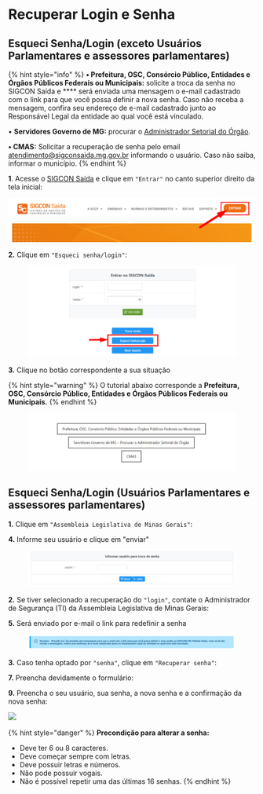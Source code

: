 # Recuperar Login e Senha

## Esqueci Senha/Login (exceto Usuários Parlamentares e assessores parlamentares)

{% hint style="info" %}
**• Prefeitura, OSC, Consórcio Público, Entidades e Órgãos Públicos Federais ou Municipais:**  solicite a troca da senha no SIGCON Saída e  ****  será enviada uma mensagem o e-mail cadastrado com o link para que você possa definir a nova senha. Caso não receba a mensagem, confira seu endereço de e-mail cadastrado junto ao Responsável Legal da entidade ao qual você está vinculado.

• **Servidores Governo de MG:** procurar o [Administrador Setorial do Órgão](https://sigconsaida.mg.gov.br/suporte-administradores-de-seguranca/).

**• CMAS:** Solicitar a recuperação de senha pelo email [atendimento@sigconsaida.mg.gov.br](mailto:atendimento@sigconsaida.mg.gov.br) informando o usuário. Caso não saiba, informar o município.
{% endhint %}

**1**. Acesse o [SIGCON Saída](https://sigconsaida.mg.gov.br/) e clique em `"Entrar"` no canto superior direito da tela inicial:

![](<../.gitbook/assets/image (297).png>)

**2.** Clique em `"Esqueci senha/login"`:

<figure><img src="../.gitbook/assets/image (2) (3).png" alt=""><figcaption></figcaption></figure>

**3.** Clique no botão correspondente a sua situação

{% hint style="warning" %}
O tutorial abaixo corresponde a **Prefeitura, OSC, Consórcio Público, Entidades e Órgãos Públicos Federais ou Municipais.**
{% endhint %}

<figure><img src="../.gitbook/assets/image (9) (1).png" alt=""><figcaption></figcaption></figure>

## Esqueci Senha/Login (Usuários Parlamentares e assessores parlamentares)

**1.** Clique em `"Assembleia Legislativa de Minas Gerais"`:

**4.** Informe seu usuário e clique em "enviar"

<figure><img src="../.gitbook/assets/image (11) (1).png" alt=""><figcaption></figcaption></figure>

**2.** Se tiver selecionado a recuperação do `"login"`, contate o Administrador de Segurança (TI) da Assembleia Legislativa de Minas Gerais:

**5.** Será enviado por e-mail o link para redefinir a senha

<figure><img src="../.gitbook/assets/image (5) (2) (1).png" alt=""><figcaption></figcaption></figure>

**3.** Caso tenha optado por `"senha"`, clique em `"Recuperar senha"`:

**7.** Preencha devidamente o formulário:

**9.** Preencha o seu usuário, sua senha, a nova senha e a confirmação da nova senha:

![](../.gitbook/assets/manual\_parlamentares\_trocar-login-senha\_depois-de-receber-o-email.jpg)

{% hint style="danger" %}
**Precondição para alterar a senha:**

* Deve ter 6 ou 8 caracteres.
* Deve começar sempre com letras.
* Deve possuir letras e números.
* Não pode possuir vogais.
* Não é possível repetir uma das últimas 16 senhas.
{% endhint %}
